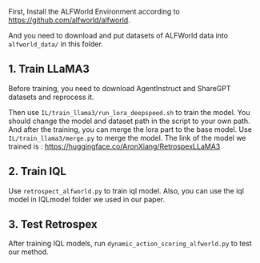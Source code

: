 First, Install the ALFWorld Environment according to https://github.com/alfworld/alfworld.

And you need to download and put datasets of ALFWorld data into ```alfworld_data/``` in this folder.

## 1. Train LLaMA3

Before training, you need to download AgentInstruct and ShareGPT datasets and reprocess it.

Then use ```IL/train_llama3/run_lora_deepspeed.sh``` to train the model. You should change the model and dataset path in the script to your own path. And after the training, you can merge the lora part to the base model. Use ```IL/train_llama3/merge.py``` to merge the model.
The link of the model we trained is : https://huggingface.co/AronXiang/RetrospexLLaMA3

## 2. Train IQL

Use ```retrospect_alfworld.py``` to train iql model.
Also, you can use the iql model in IQLmodel folder we used in our paper.

## 3. Test Retrospex

After training IQL models, run ```dynamic_action_scoring_alfworld.py``` to test our method.

